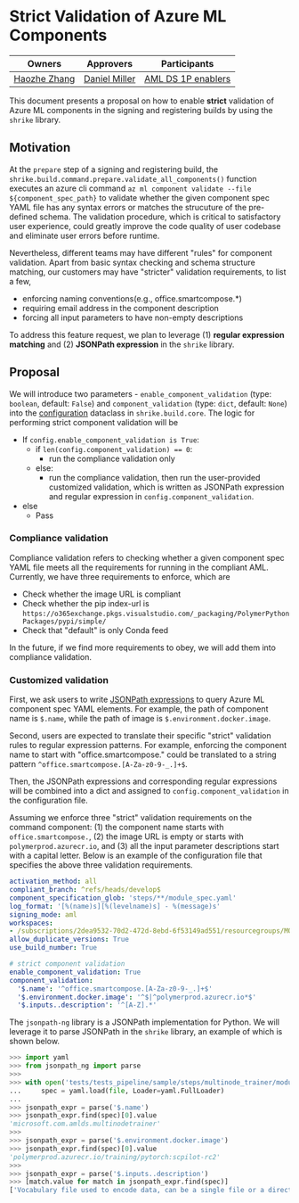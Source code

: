 # Strict Validation of Azure ML Components

| Owners | Approvers | Participants |
| - | - | - |
| [Haozhe Zhang](mailto:haoz@microsoft.com) | [Daniel Miller](mailto:danmill@microsoft.com) | [AML DS 1P enablers](mailto:aml-ds-1p-enablers@microsoft.com) |


This document presents a proposal on how to enable **strict** validation
of Azure ML components in the signing and registering builds by using
the `shrike` library.

## Motivation
At the `prepare` step of a signing and registering build,
the `shrike.build.command.prepare.validate_all_components()` function
executes an azure cli command 
`az ml component validate --file ${component_spec_path}` to validate
whether the given component spec YAML file has any syntax errors or matches
the strucuture of the pre-defined schema. The validation procedure, which
is critical to satisfactory user experience, could greatly improve the code 
quality of user codebase and eliminate user errors before runtime.

Nevertheless, different teams may have different "rules" for component
validation. Apart from basic syntax checking and schema structure matching,
our customers may have "stricter" validation requirements, to list a few,

- enforcing naming conventions(e.g., office.smartcompose.*)
- requiring email address in the component description
- forcing all input parameters to have non-empty descriptions

To address this feature request, we plan to leverage (1) **regular expression 
matching** and (2) **JSONPath expression** in the `shrike` library.

## Proposal

We will introduce two parameters - `enable_component_validation` 
(type: `boolean`, default: `False`) and `component_validation`
(type: `dict`, default: `None`)
into the [configuration](https://github.com/Azure/shrike/blob/308c2566753470239136c54406969f4762fa2537/shrike/build/core/configuration.py#L17)
dataclass in `shrike.build.core`. The logic for performing
strict component validation will be

- If `config.enable_component_validation is True`:
   - if `len(config.component_validation) == 0`:
      - run the compliance validation only
   - else:
      - run the compliance validation, then 
      run the user-provided customized validation,
      which is written as JSONPath expression and 
      regular expression in `config.component_validation`.
- else
   - Pass

### Compliance validation

Compliance validation refers to checking whether a given 
component spec YAML file meets all the requirements for
running in the compliant AML. Currently, we have three requirements
to enforce, which are

- Check whether the image URL is compliant
- Check whether the pip index-url is 
`https://o365exchange.pkgs.visualstudio.com/_packaging/PolymerPythonPackages/pypi/simple/`
- Check that "default" is only Conda feed

In the future, if we find more requirements to obey, we will
add them into compliance validation.

### Customized validation

First, we ask users to write [JSONPath expressions](https://support.smartbear.com/alertsite/docs/monitors/api/endpoint/jsonpath.html)
to query Azure ML component spec YAML elements. For example,
the path of component name is `$.name`, while the path of
image is `$.environment.docker.image`.

Second, users are expected to translate their specific "strict" validation rules to 
regular expression patterns. For example, enforcing the component
name to start with "office.smartcompose." could be translated to
a string pattern `^office.smartcompose.[A-Za-z0-9-_.]+$`. 

Then, the JSONPath expressions and corresponding regular expressions
will be combined into a dict and assigned to `config.component_validation`
in the configuration file.

Assuming we enforce three "strict" validation requirements on
the command component: (1)
the component name starts with `office.smartcompose.`, (2)
the image URL is empty or starts with `polymerprod.azurecr.io`, 
and (3) all the input parameter descriptions start with a
capital letter. Below is an example of the configuration file that specifies
the above three validation requirements.

```yaml
activation_method: all
compliant_branch: ^refs/heads/develop$
component_specification_glob: 'steps/**/module_spec.yaml'
log_format: '[%(name)s][%(levelname)s] - %(message)s'
signing_mode: aml
workspaces:
- /subscriptions/2dea9532-70d2-472d-8ebd-6f53149ad551/resourcegroups/MOP.HERON.PROD.9e0f4782-7fd1-463a-8bcf-46afb7eeaca1/providers/Microsoft.MachineLearningServices/workspaces/amlworkspacedxb7igyvbjdhc
allow_duplicate_versions: True
use_build_number: True

# strict component validation
enable_component_validation: True
component_validation:
  '$.name': '^office.smartcompose.[A-Za-z0-9-_.]+$'
  '$.environment.docker.image': '^$|^polymerprod.azurecr.io*$'
  '$.inputs..description': '^[A-Z].*'
```

The `jsonpath-ng` library is a JSONPath implementation for Python.
We will leverage it to parse JSONPath in the `shrike` library, an
example of which is shown below.

```python
>>> import yaml
>>> from jsonpath_ng import parse
>>>
>>> with open('tests/tests_pipeline/sample/steps/multinode_trainer/module_spec.yaml', 'r') as file:
...     spec = yaml.load(file, Loader=yaml.FullLoader)
...
>>> jsonpath_expr = parse('$.name')
>>> jsonpath_expr.find(spec)[0].value
'microsoft.com.amlds.multinodetrainer'
>>>
>>> jsonpath_expr = parse('$.environment.docker.image')
>>> jsonpath_expr.find(spec)[0].value
'polymerprod.azurecr.io/training/pytorch:scpilot-rc2'
>>>
>>> jsonpath_expr = parse('$.inputs..description')
>>> [match.value for match in jsonpath_expr.find(spec)]
['Vocabulary file used to encode data, can be a single file or a directory with a single file', 'File used for training, can be raw text or already encoded using vocab', 'File used for validation, can be raw text or already encoded using vocab']
```